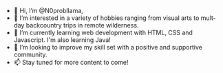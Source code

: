 - 👋 Hi, I’m @N0probllama,
- 👀 I’m interested in a variety of hobbies ranging from visual arts to mult-day backcountry trips in remote wilderness.
- 🌱 I’m currently learning web development with HTML, CSS and Javascript. I'm also learning Java!
- 💞️ I’m looking to improve my skill set with a positive and supportive community.
- 📫 Stay tuned for more content to come!

<!---
N0probllama/N0probllama is a ✨ special ✨ repository because its `README.md` (this file) appears on your GitHub profile.
You can click the Preview link to take a look at your changes.
--->
